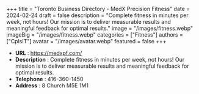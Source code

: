 +++
title = "Toronto Business Directory - MedX Precision Fitness"
date = 2024-02-24
draft = false
description = "Complete fitness in minutes per week, not hours! Our mission is to deliver measurable results and meaningful feedback for optimal results."
image = "/images/fitness.webp"
imageBig = "/images/fitness.webp"
categories = ["Fitness"]
authors = ["CplsIT"]
avatar = "/images/avatar.webp"
featured = false
+++


* **URL** :  https://medxpf.com/
* **Description** : Complete fitness in minutes per week, not hours! Our mission is to deliver measurable results and meaningful feedback for optimal results.
* **Telephone** : 416-360-1450
* **Address** : 8 Church M5E 1M1